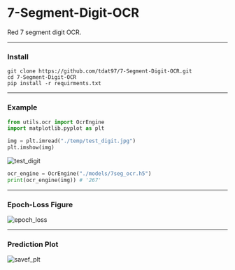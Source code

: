 # 7-Segment-Digit-OCR
Red 7 segment digit OCR.

---

### Install

```
git clone https://github.com/tdat97/7-Segment-Digit-OCR.git
cd 7-Segment-Digit-OCR
pip install -r requirments.txt
```

---

### Example

```python
from utils.ocr import OcrEngine
import matplotlib.pyplot as plt
```

```python
img = plt.imread("./temp/test_digit.jpg")
plt.imshow(img)
```

![test_digit](https://user-images.githubusercontent.com/48349693/202092183-00ac7c3f-cdd3-4df2-83d4-194dfbf0d0b2.jpg)

```python
ocr_engine = OcrEngine("./models/7seg_ocr.h5")
print(ocr_engine(img)) # '267'
```

---

### Epoch-Loss Figure

![epoch_loss](https://user-images.githubusercontent.com/48349693/202092727-e00c3c61-bd46-4aa6-866e-adaa97b72d1b.jpg)

---

### Prediction Plot

![savef_plt](https://user-images.githubusercontent.com/48349693/202092779-28bd50eb-4d40-4603-9eef-6e6543984305.jpg)





